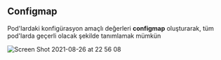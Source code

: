 ## Configmap

Pod'lardaki konfigürasyon amaçlı değerleri **configmap** oluşturarak, tüm pod'larda geçerli olacak şekilde tanımlamak mümkün

![Screen Shot 2021-08-26 at 22 56 08](https://user-images.githubusercontent.com/4550197/131027843-bdde02dc-18eb-49f4-abe8-3b744aa8631d.png)
